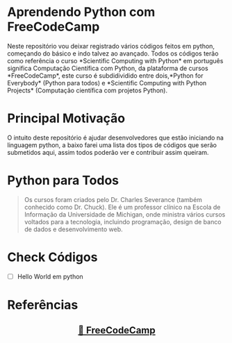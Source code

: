 # Aprendendo Python com FreeCodeCamp

<p> Neste repositório vou deixar registrado vários códigos feitos em python, começando do básico e indo talvez ao avançado. Todos os códigos terão como referência o curso *Scientific Computing with Python* em português significa Computação Científica com Python, da plataforma de cursos *FreeCodeCamp*, este curso é subdidividido entre dois,*Python for Everybody* (Python para todos) e *Scientific Computing with Python Projects* (Computação científica com projetos Python).</p>

# Principal Motivação

<p> O intuito deste repositório é ajudar desenvolvedores que estão iniciando na linguagem python, a baixo farei uma lista dos tipos de códigos que serão submetidos aqui, assim todos poderão ver e contribuir assim queiram. </p>

# Python para Todos

>Os cursos foram criados pelo Dr. Charles Severance (também conhecido como Dr. Chuck). Ele é um professor clínico na Escola de Informação da Universidade de Michigan, onde ministra vários cursos voltados para a tecnologia, incluindo programação, design de banco de dados e desenvolvimento web.

# Check Códigos
- [ ] Hello World em python



# Referências 
<h2 align="center">
  <a href=https://www.freecodecamp.org/learn>🔗 FreeCodeCamp</a>
</h2>

